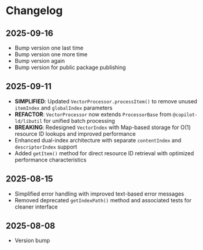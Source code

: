 # Changelog

## 2025-09-16

- Bump version one last time
- Bump version one more time
- Bump version again
- Bump version for public package publishing

## 2025-09-11

- **SIMPLIFIED**: Updated `VectorProcessor.processItem()` to remove unused
  `itemIndex` and `globalIndex` parameters
- **REFACTOR**: `VectorProcessor` now extends `ProcessorBase` from
  `@copilot-ld/libutil` for unified batch processing
- **BREAKING**: Redesigned `VectorIndex` with Map-based storage for O(1)
  resource ID lookups and improved performance
- Enhanced dual-index architecture with separate `contentIndex` and
  `descriptorIndex` support
- Added `getItem()` method for direct resource ID retrieval with optimized
  performance characteristics

## 2025-08-15

- Simplified error handling with improved text-based error messages
- Removed deprecated `getIndexPath()` method and associated tests for cleaner
  interface

## 2025-08-08

- Version bump
